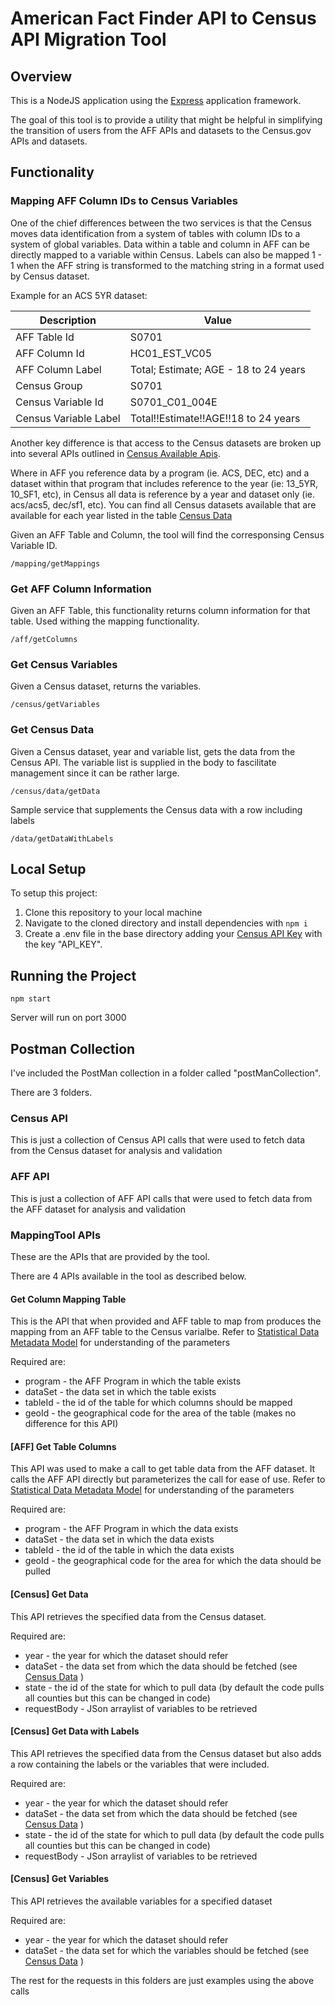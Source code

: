 # American Fact Finder API to Census API Migration Tool
## Overview
This is a NodeJS application using the  [Express] application framework.

The goal of this tool is to provide a utility that might be helpful in simplifying the transition of users from the AFF APIs and datasets to the Census.gov APIs and datasets.

## Functionality
### Mapping AFF Column IDs to Census Variables
One of the chief differences between the two services is that the Census moves data identification from a system of tables with column IDs to a system of global variables.  Data within a table and column in AFF can be directly mapped to a variable within Census.  Labels can also be mapped 1 - 1 when the AFF string is transformed to the matching string in a format used by Census dataset.

Example for an ACS 5YR dataset:

| Description | Value |
| --- | --- |
|AFF Table Id | S0701|
|AFF Column Id | HC01_EST_VC05|
|AFF Column Label | Total; Estimate; AGE - 18 to 24 years|
|Census Group | S0701|
|Census Variable Id | S0701_C01_004E|
|Census Variable Label | Total!!Estimate!!AGE!!18 to 24 years|

Another key difference is that access to the Census datasets are broken up into several APIs outlined in [Census Available Apis].

Where in AFF you reference data by a program (ie. ACS, DEC, etc) and a dataset  within that program that includes reference to the year (ie: 13_5YR, 10_SF1, etc), in Census all data is reference by a year and dataset only (ie. acs/acs5, dec/sf1, etc).
You can find all Census datasets available that are available for each year listed in the table [Census Data]

Given an AFF Table and Column, the tool will find the corresponsing Census Variable ID.

`/mapping/getMappings`

### Get AFF Column Information
Given an AFF Table, this functionality returns column information for that table.  Used withing the mapping functionality.

`/aff/getColumns`

### Get Census Variables
Given a Census dataset, returns the variables.

`/census/getVariables`

### Get Census Data
Given a Census dataset, year and variable list, gets the data from the Census API.
The variable list is supplied in the body to fascilitate management since it can be 
rather large.

`/census/data/getData`

Sample service that supplements the Census data with a row including labels

`/data/getDataWithLabels`

## Local Setup

To setup this project:
1. Clone this repository to your local machine
2. Navigate to the cloned directory and install dependencies with `npm i`
3. Create a .env file in the base directory adding your [Census API Key] with the key "API_KEY".

## Running the Project

`npm start`

Server will run on port 3000

## Postman Collection

I've included the PostMan collection in a folder called "postManCollection".

There are 3 folders.

### Census API
This is just a collection of Census API calls that were used to fetch data from the Census dataset for analysis and validation

### AFF API
This is just a collection of AFF API calls that were used to fetch data from the AFF dataset for analysis and validation

### MappingTool APIs
These are the APIs that are provided by the tool.

There are 4 APIs available in the tool as described below.

#### Get Column Mapping Table
This is the API that when provided and AFF table to map from produces the mapping from an AFF table to the Census varialbe.
Refer to [Statistical Data Metadata Model] for understanding of the parameters

Required are:
* program - the AFF Program in which the table exists
* dataSet - the data set in which the table exists
* tableId - the id of the table for which columns should be mapped
* geoId - the geographical code for the area of the table (makes no difference for this API)

#### [AFF] Get Table Columns
This API was used to make a call to get table data from the AFF dataset. It calls the AFF API directly but parameterizes the call for ease of use.
Refer to [Statistical Data Metadata Model] for understanding of the parameters

Required are:
* program - the AFF Program in which the data exists
* dataSet - the data set in which the data exists
* tableId - the id of the table in which the data exists
* geoId - the geographical code for the area for which the data should be pulled

#### [Census] Get Data
This API retrieves the specified data from the Census dataset. 

Required are:
* year - the year for which the dataset should refer
* dataSet - the data set from which the data should be fetched (see [Census Data] )
* state - the id of the state for which to pull data (by default the code pulls all counties but this can be changed in code)
* requestBody - JSon arraylist of variables to be retrieved

#### [Census] Get Data with Labels
This API retrieves the specified data from the Census dataset but also adds a row containing the labels or the variables that were included. 

Required are:
* year - the year for which the dataset should refer
* dataSet - the data set from which the data should be fetched (see [Census Data] )
* state - the id of the state for which to pull data (by default the code pulls all counties but this can be changed in code)
* requestBody - JSon arraylist of variables to be retrieved

#### [Census] Get Variables
This API retrieves the available variables for a specified dataset

Required are:
* year - the year for which the dataset should refer
* dataSet - the data set for which the variables should be fetched (see [Census Data] )

The rest for the requests in this folders are just examples using the above calls

[Express]: https://expressjs.com/
[Census API Key]: https://api.census.gov/data/key_signup.html
[Census Available Apis]: https://www.census.gov/data/developers/data-sets.html
[Census Data]:https://api.census.gov/data.html
[Statistical Data Metadata Model]:https://factfinder.census.gov/service/DataModel.html